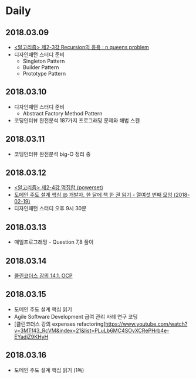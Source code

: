 # Daily

## 2018.03.09
* [<알고리즘> 제2-3강 Recursion의 응용 : n queens problem](https://www.youtube.com/watch?v=xKGbWC-DPT4&index=6&list=PL52K_8WQO5oUuH06MLOrah4h05TZ4n38l)
* 디자인패턴 스터디 준비
  * Singleton Pattern
  * Builder Pattern
  * Prototype Pattern

## 2018.03.10
* 디자인패턴 스터디 준비
  * Abstract Factory Method Pattern
* 코딩인터뷰 완전분석 187가지 프로그래밍 문제와 해법 스캔

## 2018.03.11
* 코딩인터뷰 완전분석 big-O 정리 중

## 2018.03.12
* [<알고리즘> 제2-4강 멱집합 (powerset)](https://www.youtube.com/watch?v=nkeMRRIVW9s&list=PL52K_8WQO5oUuH06MLOrah4h05TZ4n38l&index=7)
* [도메인 주도 설계 핵심 @ 개발자, 한 달에 책 한 권 읽기 - 열여섯 번째 모임 (2018-02-19)](https://www.youtube.com/watch?v=XKGLbh9sXiI)
* 디자인패턴 스터디 오후 9시 30분

## 2018.03.13
* 매일프로그래밍 - Question 7,8 풀이

## 2018.03.14
* [클린코더스 강의 14.1. OCP](https://www.youtube.com/watch?v=dqa-IdafeIE&index=17&list=PLuLb6MC4SOvXCRePHrb4e-EYadjZ9KHyH)

## 2018.03.15
* 도메인 주도 설계 핵심 읽기
* Agile Software Development 급여 관리 사례 연구 코딩
* [클린코더스 강의 expenses refactoring]https://www.youtube.com/watch?v=3MTf43_RcVM&index=21&list=PLuLb6MC4SOvXCRePHrb4e-EYadjZ9KHyH

## 2018.03.16
* 도메인 주도 설계 핵심 읽기 (1독)
